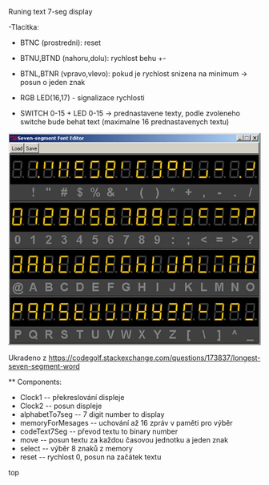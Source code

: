 Runing text 7-seg display

-Tlacitka:
* BTNC (prostredni): reset
* BTNU,BTND (nahoru,dolu): rychlost behu +-
* BTNL,BTNR (vpravo,vlevo): pokud je rychlost snizena na minimum -> posun o jeden znak

* RGB LED(16,17) - signalizace rychlosti

* SWITCH 0-15  +  LED 0-15  -> prednastavene texty, podle zvoleneho switche bude behat text (maximalne 16 prednastavenych textu)

![7-seg-Alphabet](images/7-seg-Alphabet.jpg)

Ukradeno z https://codegolf.stackexchange.com/questions/173837/longest-seven-segment-word

** Components:
  * Clock1 -- překreslování displeje
  * Clock2 -- posun displeje
  * alphabetTo7seg -- 7 digit number to display
  * memoryForMesages -- uchování až 16 zpráv v paměti pro výběr
  * codeText7Seg -- převod textu to binary number
  * move              -- posun textu za každou časovou jednotku a jeden znak
  * select         -- výběr 8 znaků z memory
  * reset          -- rychlost 0, posun na začátek textu
  
  top
  
  
